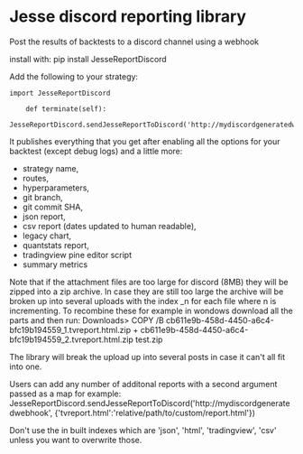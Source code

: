 # Jesse discord reporting library

Post the results of backtests to a discord channel using a webhook

install with:
	pip install JesseReportDiscord

Add the following to your strategy:

	import JesseReportDiscord
	 
		def terminate(self):
			JesseReportDiscord.sendJesseReportToDiscord('http://mydiscordgeneratedwebhook')


It publishes everything that you get after enabling all the options for your backtest (except debug logs) and a little more:
- strategy name, 
- routes, 
- hyperparameters, 
- git branch,
- git commit SHA,
- json report,
- csv report (dates updated to human readable),
- legacy chart, 
- quantstats report,
- tradingview pine editor script
- summary metrics

Note that if the attachment files are too large for discord (8MB) they will be zipped into a zip archive. In case they are still too large the archive will be broken up into several uploads with the index _n for each file where n is incrementing. To recombine these for example in wondows download all the parts and then run:
	Downloads> COPY /B cb611e9b-458d-4450-a6c4-bfc19b194559_1.tvreport.html.zip + cb611e9b-458d-4450-a6c4-bfc19b194559_2.tvreport.html.zip test.zip

The library will break the upload up into several posts in case it can't all fit into one.

Users can add any number of additonal reports with a second argument passed as a map for example:
	JesseReportDiscord.sendJesseReportToDiscord('http://mydiscordgeneratedwebhook', {'tvreport.html':'relative/path/to/custom/report.html'})

Don't use the in built indexes which are 'json', 'html', 'tradingview', 'csv' unless you want to overwrite those.
